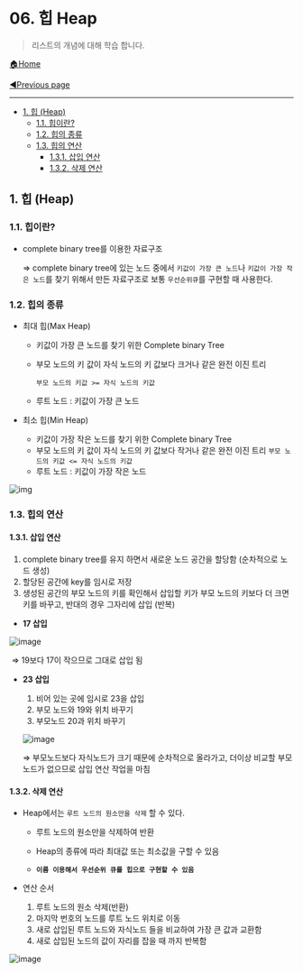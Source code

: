 # 06. 힙 Heap

> 리스트의 개념에 대해 학습 합니다.

[🏠Home](https://github.com/batboy118/Study_Note)

[◀Previous page ](./)

---

<!-- TOC -->

- [1. 힙 (Heap)](#1-힙-heap)
	- [1.1. 힙이란?](#11-힙이란)
	- [1.2. 힙의 종류](#12-힙의-종류)
	- [1.3. 힙의 연산](#13-힙의-연산)
		- [1.3.1. 삽입 연산](#131-삽입-연산)
		- [1.3.2. 삭제 연산](#132-삭제-연산)

<!-- /TOC -->

## 1. 힙 (Heap)

### 1.1. 힙이란?

- complete binary tree를 이용한 자료구조

  ⇒ complete binary tree에 있는 노드 중에서 `키값이 가장 큰 노드`나 `키값이 가장 작은 노드`를 찾기 위해서 만든 자료구조로 보통 `우선순위큐`를 구현할 때 사용한다.

### 1.2. 힙의 종류

- 최대 힙(Max Heap)
  - 키값이 가장 큰 노드를 찾기 위한 Complete binary Tree

  - 부모 노드의 키 값이 자식 노드의 키 값보다 크거나 같은 완전 이진 트리

    `부모 노드의 키값 >= 자식 노드의 키값`

  - 루트 노드 : 키값이 가장 큰 노드

- 최소 힙(Min Heap)
  - 키값이 가장 작은 노드를 찾기 위한 Complete binary Tree
  - 부모 노드의 키 값이 자식 노드의 키 값보다 작거나 같은 완전 이진 트리
    `부모 노드의 키값 <= 자식 노드의 키값`
  - 루트 노드 : 키값이 가장 작은 노드

![img](https://www.notion.so/image/https%3A%2F%2Fs3-us-west-2.amazonaws.com%2Fsecure.notion-static.com%2F0e7f6bfd-6c0d-46df-9ba0-990938bbe77b%2FUntitled.png?table=block&id=37e75caf-580c-4dcb-b189-644c2633dff1&width=3360&cache=v2)

### 1.3. 힙의 연산

#### 1.3.1. 삽입 연산

1. complete binary tree를 유지 하면서 새로운 노드 공간을 할당함 (순차적으로 노드 생성)
2. 할당된 공간에 key를 임시로 저장
3. 생성된 공간의 부모 노드의 키를 확인해서 삽입할 키가 부모 노드의 키보다 더 크면 키를 바꾸고, 반대의 경우 그자리에 삽입 (반복)

- **17 삽입**

![image](https://user-images.githubusercontent.com/53181778/77285023-fbfa5480-6cc7-11ea-8e76-5ba7f2fa09d2.png)

​	⇒ 19보다 17이 작으므로 그대로 삽입 됨
- **23 삽입**

  1. 비어 있는 곳에 임시로 23을 삽입
  2. 부모 노드와 19와 위치 바꾸기
  3. 부모노드 20과 위치 바꾸기

  ![image](https://user-images.githubusercontent.com/53181778/77285311-98bcf200-6cc8-11ea-863b-fdccde3531e2.png)



  ⇒ 부모노드보다 자식노드가 크기 때문에 순차적으로 올라가고, 더이상 비교할 부모노드가 없으므로 삽입 연산 작업을 마침

#### 1.3.2. 삭제 연산

- Heap에서는 `루트 노드의 원소만을 삭제` 할 수 있다.

  - 루트 노드의 원소만을 삭제하여 반환
  - Heap의 종류에 따라 최대값 또는 최소값을 구할 수 있음

  - **`이름 이용해서 우선순위 큐를 힙으로 구현할 수 있음`**

- 연산 순서
  1. 루트 노드의 원소 삭제(반환)
  2. 마지막 번호의 노드를 루트 노드 위치로 이동
  3. 새로 삽입된 루트 노드와 자식노드 들을 비교하여 가장 큰 값과 교환함
  4. 새로 삽입된 노드의 값이 자리를 잡을 때 까지 반복함

![image](https://user-images.githubusercontent.com/53181778/77286086-762bd880-6cca-11ea-9f00-777b739272c8.png)



